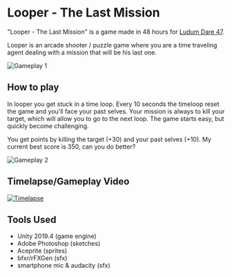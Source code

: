 # Looper - The Last Mission

"Looper - The Last Mission" is a game made in 48 hours for [Ludum Dare 47](https://ldjam.com/events/ludum-dare/47/looper-the-last-mission).

Looper is an arcade shooter / puzzle game where you are a time traveling agent dealing with a mission that will be his last one.

![Gameplay 1](https://img.itch.zone/aW1nLzQzNTU3OTIuZ2lm/original/QrYlvw.gif)


## How to play
In looper you get stuck in a time loop. Every 10 seconds the timeloop reset the game and you'll face your past selves. Your mission is always to kill your target, which will allow you to go to the next loop.
The game starts easy, but quickly become challenging.

You get points by killing the target (+30) and your past selves (+10). My current best score is 350, can you do better?

![Gameplay 2](https://img.itch.zone/aW1nLzQzNTU4MjguZ2lm/original/3LpEMD.gif)

## Timelapse/Gameplay Video

[![Timelapse](https://img.itch.zone/aW1nLzQzNTU3OTcucG5n/original/jWC9Bp.png)](https://www.youtube.com/watch?v=xS-hKxCgrPQ "Timelapse")

## Tools Used
- Unity 2019.4 (game engine)
- Adobe Photoshop (sketches)
- Aceprite (sprites)
- bfxr/rFXGen (sfx)
- smartphone mic & audacity (sfx)
